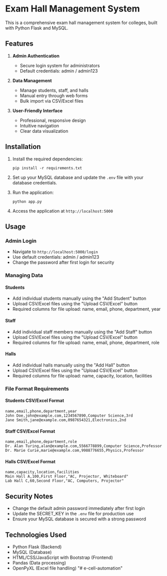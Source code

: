 # Exam Hall Management System

This is a comprehensive exam hall management system for colleges, built with Python Flask and MySQL.

## Features

1. **Admin Authentication**
   - Secure login system for administrators
   - Default credentials: admin / admin123

2. **Data Management**
   - Manage students, staff, and halls
   - Manual entry through web forms
   - Bulk import via CSV/Excel files

3. **User-Friendly Interface**
   - Professional, responsive design
   - Intuitive navigation
   - Clear data visualization

## Installation

1. Install the required dependencies:
   ```
   pip install -r requirements.txt
   ```

2. Set up your MySQL database and update the `.env` file with your database credentials.

3. Run the application:
   ```
   python app.py
   ```

4. Access the application at `http://localhost:5000`

## Usage

### Admin Login
- Navigate to `http://localhost:5000/login`
- Use default credentials: admin / admin123
- Change the password after first login for security

### Managing Data

#### Students
- Add individual students manually using the "Add Student" button
- Upload CSV/Excel files using the "Upload CSV/Excel" button
- Required columns for file upload: name, email, phone, department, year

#### Staff
- Add individual staff members manually using the "Add Staff" button
- Upload CSV/Excel files using the "Upload CSV/Excel" button
- Required columns for file upload: name, email, phone, department, role

#### Halls
- Add individual halls manually using the "Add Hall" button
- Upload CSV/Excel files using the "Upload CSV/Excel" button
- Required columns for file upload: name, capacity, location, facilities

### File Format Requirements

#### Students CSV/Excel Format
```
name,email,phone,department,year
John Doe,john@example.com,1234567890,Computer Science,3rd
Jane Smith,jane@example.com,0987654321,Electronics,2nd
```

#### Staff CSV/Excel Format
```
name,email,phone,department,role
Dr. Alan Turing,alan@example.com,5566778899,Computer Science,Professor
Dr. Marie Curie,marie@example.com,9988776655,Physics,Professor
```

#### Halls CSV/Excel Format
```
name,capacity,location,facilities
Main Hall A,100,First Floor,"AC, Projector, Whiteboard"
Lab Hall C,60,Second Floor,"AC, Computers, Projector"
```

## Security Notes

- Change the default admin password immediately after first login
- Update the SECRET_KEY in the `.env` file for production use
- Ensure your MySQL database is secured with a strong password

## Technologies Used

- Python Flask (Backend)
- MySQL (Database)
- HTML/CSS/JavaScript with Bootstrap (Frontend)
- Pandas (Data processing)
- OpenPyXL (Excel file handling)
"# e-cell-automation" 
